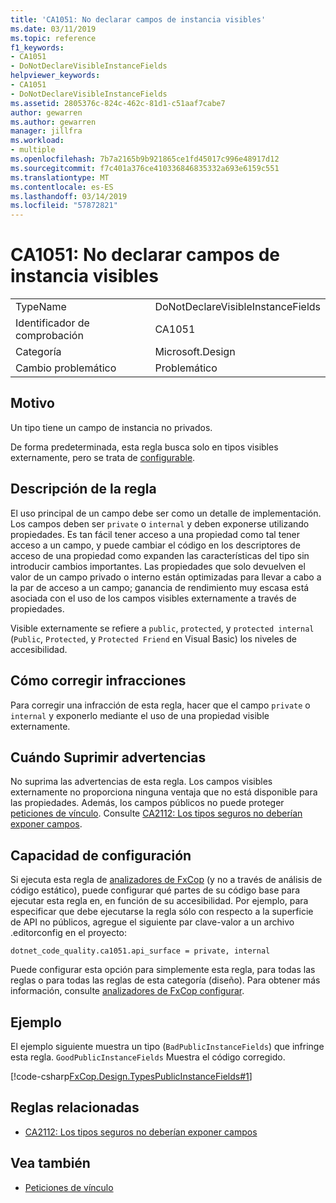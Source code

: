 ```yaml
---
title: 'CA1051: No declarar campos de instancia visibles'
ms.date: 03/11/2019
ms.topic: reference
f1_keywords:
- CA1051
- DoNotDeclareVisibleInstanceFields
helpviewer_keywords:
- CA1051
- DoNotDeclareVisibleInstanceFields
ms.assetid: 2805376c-824c-462c-81d1-c51aaf7cabe7
author: gewarren
ms.author: gewarren
manager: jillfra
ms.workload:
- multiple
ms.openlocfilehash: 7b7a2165b9b921865ce1fd45017c996e48917d12
ms.sourcegitcommit: f7c401a376ce410336846835332a693e6159c551
ms.translationtype: MT
ms.contentlocale: es-ES
ms.lasthandoff: 03/14/2019
ms.locfileid: "57872821"
---
```

# <a name="ca1051-do-not-declare-visible-instance-fields"></a>CA1051: No declarar campos de instancia visibles

|||
|-|-|
|TypeName|DoNotDeclareVisibleInstanceFields|
|Identificador de comprobación|CA1051|
|Categoría|Microsoft.Design|
|Cambio problemático|Problemático|

## <a name="cause"></a>Motivo

Un tipo tiene un campo de instancia no privados.

De forma predeterminada, esta regla busca solo en tipos visibles externamente, pero se trata de [configurable](#configurability).

## <a name="rule-description"></a>Descripción de la regla

El uso principal de un campo debe ser como un detalle de implementación. Los campos deben ser `private` o `internal` y deben exponerse utilizando propiedades. Es tan fácil tener acceso a una propiedad como tal tener acceso a un campo, y puede cambiar el código en los descriptores de acceso de una propiedad como expanden las características del tipo sin introducir cambios importantes. Las propiedades que solo devuelven el valor de un campo privado o interno están optimizadas para llevar a cabo a la par de acceso a un campo; ganancia de rendimiento muy escasa está asociada con el uso de los campos visibles externamente a través de propiedades.

Visible externamente se refiere a `public`, `protected`, y `protected internal` (`Public`, `Protected`, y `Protected Friend` en Visual Basic) los niveles de accesibilidad.

## <a name="how-to-fix-violations"></a>Cómo corregir infracciones

Para corregir una infracción de esta regla, hacer que el campo `private` o `internal` y exponerlo mediante el uso de una propiedad visible externamente.

## <a name="when-to-suppress-warnings"></a>Cuándo Suprimir advertencias

No suprima las advertencias de esta regla. Los campos visibles externamente no proporciona ninguna ventaja que no está disponible para las propiedades. Además, los campos públicos no puede proteger [peticiones de vínculo](/dotnet/framework/misc/link-demands). Consulte [CA2112: Los tipos seguros no deberían exponer campos](../code-quality/ca2112-secured-types-should-not-expose-fields.md).

## <a name="configurability"></a>Capacidad de configuración

Si ejecuta esta regla de [analizadores de FxCop](install-fxcop-analyzers.md) (y no a través de análisis de código estático), puede configurar qué partes de su código base para ejecutar esta regla en, en función de su accesibilidad. Por ejemplo, para especificar que debe ejecutarse la regla sólo con respecto a la superficie de API no públicos, agregue el siguiente par clave-valor a un archivo .editorconfig en el proyecto:

```
dotnet_code_quality.ca1051.api_surface = private, internal
```

Puede configurar esta opción para simplemente esta regla, para todas las reglas o para todas las reglas de esta categoría (diseño). Para obtener más información, consulte [analizadores de FxCop configurar](configure-fxcop-analyzers.md).

## <a name="example"></a>Ejemplo

El ejemplo siguiente muestra un tipo (`BadPublicInstanceFields`) que infringe esta regla. `GoodPublicInstanceFields` Muestra el código corregido.

[!code-csharp[FxCop.Design.TypesPublicInstanceFields#1](../code-quality/codesnippet/CSharp/ca1051-do-not-declare-visible-instance-fields_1.cs)]

## <a name="related-rules"></a>Reglas relacionadas

- [CA2112: Los tipos seguros no deberían exponer campos](../code-quality/ca2112-secured-types-should-not-expose-fields.md)

## <a name="see-also"></a>Vea también

- [Peticiones de vínculo](/dotnet/framework/misc/link-demands)